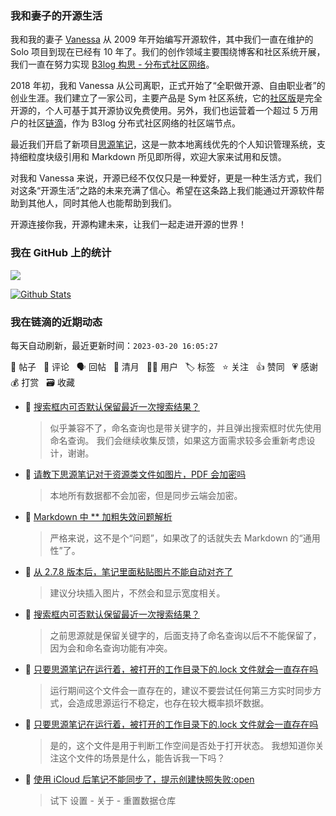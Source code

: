 ### 我和妻子的开源生活

我和我的妻子 [Vanessa](https://github.com/Vanessa219) 从 2009 年开始编写开源软件，其中我们一直在维护的 Solo 项目到现在已经有 10 年了。我们的创作领域主要围绕博客和社区系统开展，我们一直在努力实现 [B3log 构思 - 分布式社区网络](https://ld246.com/article/1546941897596)。

2018 年初，我和 Vanessa 从公司离职，正式开始了“全职做开源、自由职业者”的创业生涯。我们建立了一家公司，主要产品是 Sym 社区系统，它的[社区版](https://github.com/88250/symphony)是完全开源的，个人可基于其开源协议免费使用。另外，我们也运营着一个超过 5 万用户的社区[链滴](https://ld246.com)，作为 B3log 分布式社区网络的社区端节点。

最近我们开启了新项目[思源笔记](https://github.com/siyuan-note/siyuan)，这是一款本地离线优先的个人知识管理系统，支持细粒度块级引用和 Markdown 所见即所得，欢迎大家来试用和反馈。

对我和 Vanessa 来说，开源已经不仅仅只是一种爱好，更是一种生活方式，我们对这条“开源生活”之路的未来充满了信心。希望在这条路上我们能通过开源软件帮助到其他人，同时其他人也能帮助到我们。

开源连接你我，开源构建未来，让我们一起走进开源的世界！

### 我在 GitHub 上的统计

<a title="Hits" target="_blank" href="https://github.com/88250/88250"><img src="https://hits.b3log.org/88250/88250.svg"></a>

[![Github Stats](https://github-readme-stats.vercel.app/api?username=88250&theme=tokyonight&show_icons=true)](https://github.com/88250)

<!--events start -->

### 我在链滴的近期动态

每天自动刷新，最近更新时间：`2023-03-20 16:05:27`

📝 帖子 &nbsp; 💬 评论 &nbsp; 🗣 回帖 &nbsp; 🌙 清月 &nbsp; 👨‍💻 用户 &nbsp; 🏷️ 标签 &nbsp; ⭐️ 关注 &nbsp; 👍 赞同 &nbsp; 💗 感谢 &nbsp; 💰 打赏 &nbsp; 🗃 收藏

* 💬 [搜索框内可否默认保留最近一次搜索结果？](https://ld246.com/article/1679284103263/comment/1679296554175#comments)

  > 似乎兼容不了，命名查询也是带关键字的，并且弹出搜索框时优先使用命名查询。 我们会继续收集反馈，如果这方面需求较多会重新考虑设计，谢谢。
* 💬 [请教下思源笔记对于资源类文件如图片，PDF 会加密吗](https://ld246.com/article/1679293164189/comment/1679295084500#comments)

  > 本地所有数据都不会加密，但是同步云端会加密。
* 💬 [Markdown 中 ** 加粗失效问题解析](https://ld246.com/article/1597581380183/comment/1679295025265#comments)

  > 严格来说，这不是个“问题”，如果改了的话就失去 Markdown 的“通用性”了。
* 💬 [从 2.7.8 版本后，笔记里面粘贴图片不能自动对齐了](https://ld246.com/article/1678799836267/comment/1679294991266#comments)

  > 建议分块插入图片，不然会和显示宽度相关。
* 💬 [搜索框内可否默认保留最近一次搜索结果？](https://ld246.com/article/1679284103263/comment/1679294916830#comments)

  > 之前思源就是保留关键字的，后面支持了命名查询以后不不能保留了，因为会和命名查询功能有冲突。
* 💬 [只要思源笔记在运行着，被打开的工作目录下的.lock 文件就会一直存在吗](https://ld246.com/article/1679287133932/comment/1679290221492#comments)

  > 运行期间这个文件会一直存在的，建议不要尝试任何第三方实时同步方式，会造成思源运行不稳定，也存在较大概率损坏数据。
* 💬 [只要思源笔记在运行着，被打开的工作目录下的.lock 文件就会一直存在吗](https://ld246.com/article/1679287133932/comment/1679287801300#comments)

  > 是的，这个文件是用于判断工作空间是否处于打开状态。 我想知道你关注这个文件的场景是什么，能告诉我一下吗？
* 💬 [使用 iCloud 后笔记不能同步了，提示创建快照失败:open](https://ld246.com/article/1679281989870/comment/1679286394035#comments)

  > 试下 设置 - 关于 - 重置数据仓库


<!--events end -->
